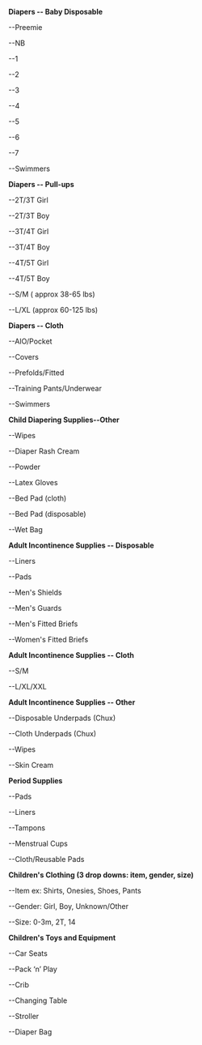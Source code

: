 **Diapers -- Baby Disposable**

--Preemie

--NB

--1

--2

--3

--4

--5

--6

--7

--Swimmers


**Diapers -- Pull-ups**

--2T/3T Girl

--2T/3T Boy

--3T/4T Girl

--3T/4T Boy

--4T/5T Girl

--4T/5T Boy

--S/M ( approx 38-65 lbs)

--L/XL (approx 60-125 lbs)


**Diapers -- Cloth**

--AIO/Pocket

--Covers

--Prefolds/Fitted

--Training Pants/Underwear

--Swimmers


**Child Diapering Supplies--Other**

--Wipes

--Diaper Rash Cream

--Powder

--Latex Gloves

--Bed Pad (cloth)

--Bed Pad (disposable)

--Wet Bag


**Adult Incontinence Supplies -- Disposable**

--Liners

--Pads

--Men's Shields

--Men's Guards

--Men's Fitted Briefs

--Women's Fitted Briefs


**Adult Incontinence Supplies -- Cloth**

--S/M

--L/XL/XXL


**Adult Incontinence Supplies -- Other**

--Disposable Underpads (Chux)

--Cloth Underpads (Chux)

--Wipes

--Skin Cream


**Period Supplies**

--Pads

--Liners

--Tampons

--Menstrual Cups

--Cloth/Reusable Pads


**Children's Clothing (3 drop downs: item, gender, size)**

--Item ex: Shirts, Onesies, Shoes, Pants

--Gender: Girl, Boy, Unknown/Other

--Size: 0-3m, 2T, 14


**Children's Toys and Equipment**

--Car Seats

--Pack ‘n’ Play

--Crib

--Changing Table

--Stroller

--Diaper Bag

